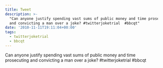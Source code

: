 ```yaml
---
title: Tweet
description: >-
  "Can anyone justify spending vast sums of public money and time prosecuting
  and convicting a man over a joke? #twitterjoketrial  #bbcqt"
date: '2010-11-11T19:11:04+00:00'
tags:
  - twitterjoketrial
  - bbcqt
---
```

Can anyone justify spending vast sums of public money and time prosecuting and convicting a man over a joke? #twitterjoketrial  #bbcqt
